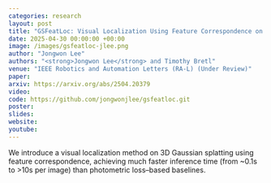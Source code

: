 ```yaml
---
categories: research
layout: post
title: "GSFeatLoc: Visual Localization Using Feature Correspondence on 3D Gaussian Splatting"
date: 2025-04-30 00:00:00 +00:00
image: /images/gsfeatloc-jlee.png
author: "Jongwon Lee"
authors: "<strong>Jongwon Lee</strong> and Timothy Bretl"
venue: "IEEE Robotics and Automation Letters (RA-L) (Under Review)"
paper: 
arxiv: https://arxiv.org/abs/2504.20379
video: 
code: https://github.com/jongwonjlee/gsfeatloc.git
poster: 
slides: 
website: 
youtube: 
---
```

We introduce a visual localization method on 3D Gaussian splatting using feature correspondence, achieving much faster inference time (from ~0.1s to >10s per image) than photometric loss–based baselines.